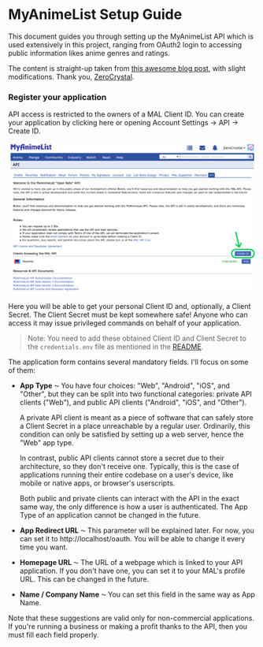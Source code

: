 # MyAnimeList Setup Guide

This document guides you through setting up the MyAnimeList API which is used extensively in this project, ranging from OAuth2 login to accessing public information likes anime genres and ratings.

The content is straight-up taken from [this awesome blog post](https://myanimelist.net/blog.php?eid=835707), with slight modifications. Thank you, [ZeroCrystal](https://myanimelist.net/profile/ZeroCrystal).

### Register your application

API access is restricted to the owners of a MAL Client ID. You can create your application by clicking here or opening Account Settings → API → Create ID.

![MAL Register Page](assets/mal_register_page.png)

Here you will be able to get your personal Client ID and, optionally, a Client Secret. The Client Secret must be kept somewhere safe! Anyone who can access it may issue privileged commands on behalf of your application.

> Note: You need to add these obtained Client ID and Client Secret to the `credentials.env` file as mentioned in the [README](./README.md).

The application form contains several mandatory fields. I'll focus on some of them:

- **App Type** ⁓ You have four choices: "Web", "Android", "iOS", and "Other", but they can be split into two functional categories: private API clients ("Web"), and public API clients ("Android", "iOS", and "Other").

	A private API client is meant as a piece of software that can safely store a Client Secret in a place unreachable by a regular user. Ordinarily, this condition can only be satisfied by setting up a web server, hence the "Web" app type.

	In contrast, public API clients cannot store a secret due to their architecture, so they don't receive one. Typically, this is the case of applications running their entire codebase on a user's device, like mobile or native apps, or browser's userscripts.

	Both public and private clients can interact with the API in the exact same way, the only difference is how a user is authenticated. The App Type of an application cannot be changed in the future.

- **App Redirect URL** ⁓ This parameter will be explained later. For now, you can set it to http://localhost/oauth. You will be able to change it every time you want.

- **Homepage URL** ⁓ The URL of a webpage which is linked to your API application. If you don't have one, you can set it to your MAL's profile URL. This can be changed in the future.

- **Name / Company Name** ⁓ You can set this field in the same way as App Name.

Note that these suggestions are valid only for non-commercial applications. If you're running a business or making a profit thanks to the API, then you must fill each field properly.
